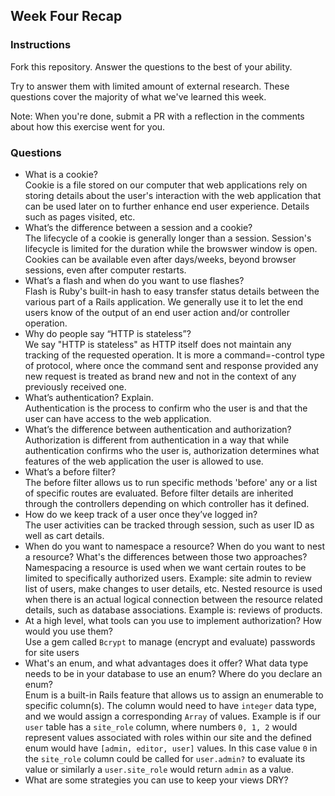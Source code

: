 ## Week Four Recap

### Instructions
Fork this repository. Answer the questions to the best of your ability.

Try to answer them with limited amount of external research. These questions cover the majority of what we've learned this week.

Note: When you're done, submit a PR with a reflection in the comments about how this exercise went for you.

### Questions

* What is a cookie?  
Cookie is a file stored on our computer that web applications rely on storing details about the user's interaction with the web application that can be used later on to further enhance end user experience. Details such as pages visited, etc.
* What’s the difference between a session and a cookie?  
The lifecycle of a cookie is generally longer than a session. Session's lifecycle is limited for the duration while the browswer window is open. Cookies can be available even after days/weeks, beyond browser sessions, even after computer restarts.
* What’s a flash and when do you want to use flashes?  
Flash is Ruby's built-in hash to easy transfer status details between the various part of a Rails application. We generally use it to let the end users know of the output of an end user action and/or controller operation.
* Why do people say “HTTP is stateless”?  
We say "HTTP is stateless" as HTTP itself does not maintain any tracking of the requested operation. It is more a command=-control type of protocol, where once the command sent and response provided any new request is treated as brand new and not in the context of any previously received one.
* What’s authentication? Explain.  
Authentication is the process to confirm who the user is and that the user can have access to the web application.
* What’s the difference between authentication and authorization?  
Authorization is different from authentication in a way that while authentication confirms who the user is, authorization determines what features of the web application the user is allowed to use.
* What’s a before filter?  
The before filter allows us to run specific methods 'before' any or a list of specific routes are evaluated. Before filter details are inherited through the controllers depending on which controller has it defined.
* How do we keep track of a user once they’ve logged in?  
The user activities can be tracked through session, such as user ID as well as cart details.
* When do you want to namespace a resource? When do you want to nest a resource? What's the differences between those two approaches?  
Namespacing a resource is used when we want certain routes to be limited to specifically authorized users. Example: site admin to review list of users, make changes to user details, etc. Nested resource is used when there is an actual logical connection between the resource related details, such as database associations. Example is: reviews of products.
* At a high level, what tools can you use to implement authorization? How would you use them?  
Use a gem called `Bcrypt` to manage (encrypt and evaluate) passwords for site users
* What's an enum, and what advantages does it offer? What data type needs to be in your database to use an enum? Where do you declare an enum?  
Enum is a built-in Rails feature that allows us to assign an enumerable to specific column(s). The column would need to have `integer` data type, and we would assign a corresponding `Array` of values. Example is if our `user` table has a `site_role` column, where numbers `0, 1, 2` would represent values associated with roles within our site and the defined enum would have `[admin, editor, user]` values. In this case value `0` in the `site_role` column could be called for `user.admin?` to evaluate its value or similarly a `user.site_role` would return `admin` as a value.
* What are some strategies you can use to keep your views DRY?
